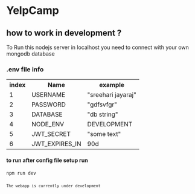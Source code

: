 <h1>YelpCamp</h1>

## how to work in development ?

   <p>To Run this nodejs server in localhost you need to connect with your own mongodb database</p> 
<h3> .env file info  </h3>
<table>
 <tr>
  <th>index</th>
  <th>Name</th>
  <th>example</th>
 </tr>
 <tr>
     <td>1</td>
     <td>USERNAME</td>
     <td>"sreehari jayaraj"</td>
 </tr>
 <tr>
     <td>2</td>
     <td>PASSWORD</td>
     <td>"gdfsvfgr"</td>
 </tr>
 <tr>
     <td>3</td>
     <td>DATABASE</td>
     <td>"db string"</td>
 </tr>
 <tr>
     <td>4</td>
     <td>NODE_ENV</td>
     <td>DEVELOPMENT</td>
 </tr>
 <tr>
     <td>5</td>
     <td>JWT_SECRET</td>
     <td>"some text"</td>
 </tr>
 <tr>
     <td>6</td>
     <td>JWT_EXPIRES_IN</td>
     <td>90d</td>
 </tr>
</table>

<h4>to run after config file setup run</h4>
<code>npm run dev<code/>

<p>The webapp is currently under development</p>
